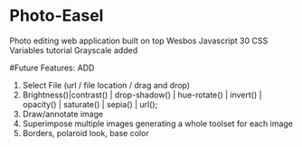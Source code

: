 # Photo-Easel
Photo editing web application built on top Wesbos Javascript 30 CSS Variables tutorial
Grayscale added

#Future Features:
ADD 
1. Select File (url / file location / drag and drop) 
2. Brightness()|contrast() | drop-shadow() | hue-rotate() | invert() | opacity() | saturate() | sepia() | url(); 
3. Draw/annotate image 
4. Superimpose multiple images generating a whole toolset for each image 
5. Borders, polaroid look, base color
